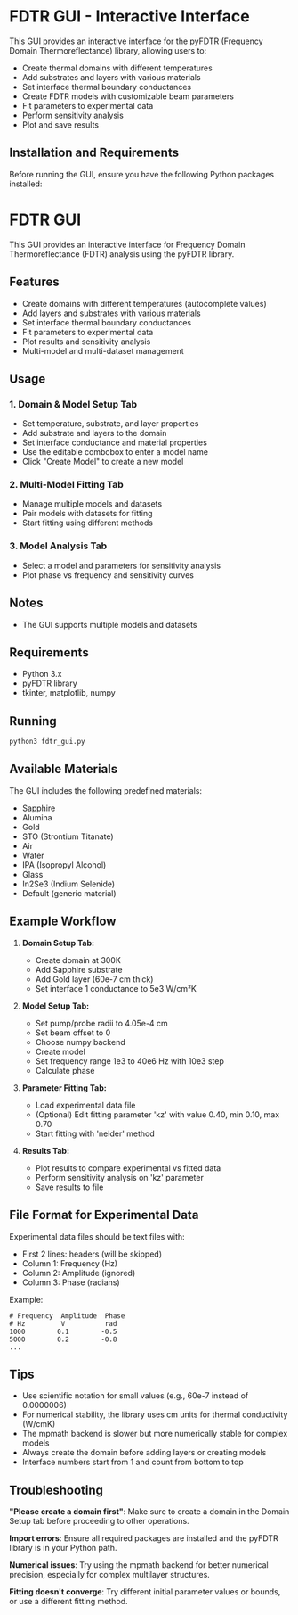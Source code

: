 # FDTR GUI - Interactive Interface

This GUI provides an interactive interface for the pyFDTR (Frequency Domain Thermoreflectance) library, allowing users to:

- Create thermal domains with different temperatures
- Add substrates and layers with various materials
- Set interface thermal boundary conductances
- Create FDTR models with customizable beam parameters
- Fit parameters to experimental data
- Perform sensitivity analysis
- Plot and save results

## Installation and Requirements

Before running the GUI, ensure you have the following Python packages installed:
# FDTR GUI

This GUI provides an interactive interface for Frequency Domain Thermoreflectance (FDTR) analysis using the pyFDTR library.

## Features

- Create domains with different temperatures (autocomplete values)
- Add layers and substrates with various materials
- Set interface thermal boundary conductances
- Fit parameters to experimental data
- Plot results and sensitivity analysis
- Multi-model and multi-dataset management

## Usage

### 1. Domain & Model Setup Tab
- Set temperature, substrate, and layer properties
- Add substrate and layers to the domain
- Set interface conductance and material properties
- Use the editable combobox to enter a model name
- Click "Create Model" to create a new model

### 2. Multi-Model Fitting Tab
- Manage multiple models and datasets
- Pair models with datasets for fitting
- Start fitting using different methods

### 3. Model Analysis Tab
- Select a model and parameters for sensitivity analysis
- Plot phase vs frequency and sensitivity curves

## Notes

- The GUI supports multiple models and datasets

## Requirements

- Python 3.x
- pyFDTR library
- tkinter, matplotlib, numpy

## Running

```bash
python3 fdtr_gui.py
```

## Available Materials

The GUI includes the following predefined materials:
- Sapphire
- Alumina  
- Gold
- STO (Strontium Titanate)
- Air
- Water
- IPA (Isopropyl Alcohol)
- Glass
- In2Se3 (Indium Selenide)
- Default (generic material)

## Example Workflow

1. **Domain Setup Tab:**
   - Create domain at 300K
   - Add Sapphire substrate
   - Add Gold layer (60e-7 cm thick)
   - Set interface 1 conductance to 5e3 W/cm²K

2. **Model Setup Tab:**
   - Set pump/probe radii to 4.05e-4 cm
   - Set beam offset to 0
   - Choose numpy backend
   - Create model
   - Set frequency range 1e3 to 40e6 Hz with 10e3 step
   - Calculate phase

3. **Parameter Fitting Tab:**
   - Load experimental data file
   - (Optional) Edit fitting parameter 'kz' with value 0.40, min 0.10, max 0.70
   - Start fitting with 'nelder' method

4. **Results Tab:**
   - Plot results to compare experimental vs fitted data
   - Perform sensitivity analysis on 'kz' parameter
   - Save results to file

## File Format for Experimental Data

Experimental data files should be text files with:
- First 2 lines: headers (will be skipped)
- Column 1: Frequency (Hz)
- Column 2: Amplitude (ignored)
- Column 3: Phase (radians)

Example:
```
# Frequency  Amplitude  Phase
# Hz         V          rad
1000        0.1        -0.5
5000        0.2        -0.8
...
```

## Tips

- Use scientific notation for small values (e.g., 60e-7 instead of 0.0000006)
- For numerical stability, the library uses cm units for thermal conductivity (W/cmK)
- The mpmath backend is slower but more numerically stable for complex models
- Always create the domain before adding layers or creating models
- Interface numbers start from 1 and count from bottom to top

## Troubleshooting

**"Please create a domain first"**: Make sure to create a domain in the Domain Setup tab before proceeding to other operations.

**Import errors**: Ensure all required packages are installed and the pyFDTR library is in your Python path.

**Numerical issues**: Try using the mpmath backend for better numerical precision, especially for complex multilayer structures.

**Fitting doesn't converge**: Try different initial parameter values or bounds, or use a different fitting method.
